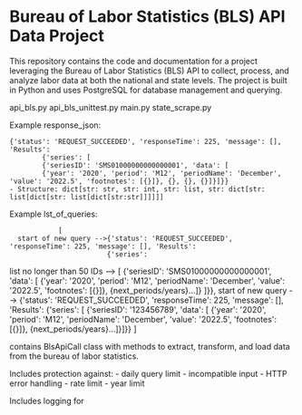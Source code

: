# Bureau of Labor Statistics (BLS) API Data Project

This repository contains the code and documentation for a project leveraging the Bureau of Labor Statistics (BLS) API to collect, process, and analyze labor data at both the national and state levels. The project is built in Python and uses PostgreSQL for database management and querying.

api_bls.py
api_bls_unittest.py
main.py
state_scrape.py

Example response_json:

    {'status': 'REQUEST_SUCCEEDED', 'responseTime': 225, 'message': [], 'Results': 
            {'series': [
            {'seriesID': 'SMS01000000000000001', 'data': [
            {'year': '2020', 'period': 'M12', 'periodName': 'December', 'value': '2022.5', 'footnotes': [{}]}, {}, {}, {}]}]}}
    - Structure: dict[str: str, str: int, str: list, str: dict[str: list[dict[str: list[dict[str:str]]]]]]

Example lst_of_queries:

                [
      start of new query -->{'status': 'REQUEST_SUCCEEDED', 'responseTime': 225, 'message': [], 'Results': 
                            {'series': 
list no longer than 50 IDs --> [
                            {'seriesID': 'SMS01000000000000001', 'data': [
                            {'year': '2020', 'period': 'M12', 'periodName': 'December', 
                            'value': '2022.5', 'footnotes': [{}]}, 
                            {next_periods/years}...]}
                                ]}},
    start of new query --> {'status': 'REQUEST_SUCCEEDED', 
                            'responseTime': 225,
                            'message': [],
                            'Results': 
                            {'series': [
                            {'seriesID': '123456789', 'data': [
                            {'year': '2020', 'period': 'M12', 'periodName': 'December', 
                            'value': '2022.5', 'footnotes': [{}]}, 
                            {next_periods/years}...]}]}}
                ]


contains BlsApiCall class with methods to extract, transform, and load data from the bureau of labor statistics. 

Includes protection against:
    - daily query limit
    - incompatible input
    - HTTP error handling
    - rate limit
    - year limit

Includes logging for 
